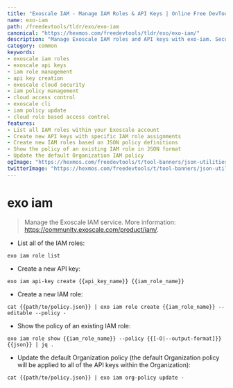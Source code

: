 ```yaml
---
title: "Exoscale IAM - Manage IAM Roles & API Keys | Online Free DevTools by Hexmos"
name: exo-iam
path: /freedevtools/tldr/exo/exo-iam
canonical: "https://hexmos.com/freedevtools/tldr/exo/exo-iam/"
description: "Manage Exoscale IAM roles and API keys with exo-iam. Securely control access and permissions to your Exoscale resources. Free online tool, no registration required."
category: common
keywords:
- exoscale iam roles
- exoscale api keys
- iam role management
- api key creation
- exoscale cloud security
- iam policy management
- cloud access control
- exoscale cli
- iam policy update
- cloud role based access control
features:
- List all IAM roles within your Exoscale account
- Create new API keys with specific IAM role assignments
- Create new IAM roles based on JSON policy definitions
- Show the policy of an existing IAM role in JSON format
- Update the default Organization IAM policy
ogImage: "https://hexmos.com/freedevtools/t/tool-banners/json-utilities-banner.png"
twitterImage: "https://hexmos.com/freedevtools/t/tool-banners/json-utilities-banner.png"
---
```


# exo iam

> Manage the Exoscale IAM service.
> More information: <https://community.exoscale.com/product/iam/>.

- List all of the IAM roles:

`exo iam role list`

- Create a new API key:

`exo iam api-key create {{api_key_name}} {{iam_role_name}}`

- Create a new IAM role:

`cat {{path/to/policy.json}} | exo iam role create {{iam_role_name}} --editable --policy -`

- Show the policy of an existing IAM role:

`exo iam role show {{iam_role_name}} --policy {{[-O|--output-format]}} {{json}} | jq .`

- Update the default Organization policy (the default Organization policy will be applied to all of the API keys within the Organization):

`cat {{path/to/policy.json}} | exo iam org-policy update -`
